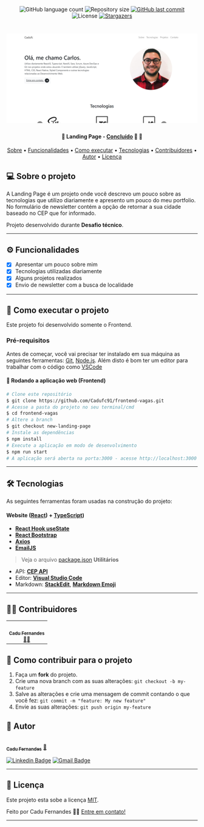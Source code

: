 <p align="center">
  <img alt="GitHub language count" src="https://img.shields.io/github/languages/count/cadufc91/frontend-vagas?color=%2304D361">

  <img alt="Repository size" src="https://img.shields.io/github/repo-size/cadufc91/frontend-vagas">
  
  <a href="https://github.com/cadufc91/frontend-vagas/commits/new-landing-page">
    <img alt="GitHub last commit" src="https://img.shields.io/github/last-commit/cadufc91/frontend-vagas">
  </a>
    
   <img alt="License" src="https://img.shields.io/badge/license-MIT-brightgreen">
   <a href="https://github.com/cadufc91/frontend-vagas/stargazers">
    <img alt="Stargazers" src="https://img.shields.io/github/stars/cadufc91/frontend-vagas?style=social">
  </a>  
 
</p>
<h1 align="center">
    <img alt="Landing Page" title="#LandingPage" src="./src/assets/thumb.png" />
</h1>

<h4 align="center"> 
	🚧  Landing Page - <a href="#">Concluído</a> 🚀 🚧
</h4>

<p align="center">
 <a href="#-sobre-o-projeto">Sobre</a> •
 <a href="#-funcionalidades">Funcionalidades</a> •
 <a href="#-como-executar-o-projeto">Como executar</a> • 
 <a href="#-tecnologias">Tecnologias</a> • 
 <a href="#-contribuidores">Contribuidores</a> • 
 <a href="#-autor">Autor</a> • 
 <a href="#-licença">Licença</a>
</p>


## 💻 Sobre o projeto

A Landing Page é um projeto onde você descrevo um pouco sobre as tecnologias que utilizo diariamente e apresento um pouco do meu portfolio. No formulário de newsletter contém a opção de retornar a sua cidade baseado no CEP que for informado.


Projeto desenvolvido durante **Desafio técnico**.

---

## ⚙️ Funcionalidades

- [x] Apresentar um pouco sobre mim
- [x] Tecnologias utilizadas diariamente
- [x] Alguns projetos realizados
- [x] Envio de newsletter com a busca de localidade

---

## 🚀 Como executar o projeto

Este projeto foi desenvolvido somente o Frontend.

### Pré-requisitos

Antes de começar, você vai precisar ter instalado em sua máquina as seguintes ferramentas:
[Git](https://git-scm.com), [Node.js](https://nodejs.org/en/). 
Além disto é bom ter um editor para trabalhar com o código como [VSCode](https://code.visualstudio.com/)

#### 🧭 Rodando a aplicação web (Frontend)

```bash
# Clone este repositório
$ git clone https://github.com/Cadufc91/frontend-vagas.git
# Acesse a pasta do projeto no seu terminal/cmd
$ cd frontend-vagas
# Altere a branch
$ git checkout new-landing-page
# Instale as dependências
$ npm install
# Execute a aplicação em modo de desenvolvimento
$ npm run start
# A aplicação será aberta na porta:3000 - acesse http://localhost:3000
```

---

## 🛠 Tecnologias

As seguintes ferramentas foram usadas na construção do projeto:

#### **Website**  ([React](https://reactjs.org/))  +  [TypeScript](https://www.typescriptlang.org/))

-   **[React Hook useState](https://pt-br.reactjs.org/docs/hooks-state.html)**
-   **[React Bootstrap](https://react-bootstrap.netlify.app/)**
-   **[Axios](https://github.com/axios/axios)**
-   **[EmailJS](https://www.emailjs.com/)**

> Veja o arquivo  [package.json](https://github.com/cadufc91/Buscador-CEP/blob/master/web/package.json)
**Utilitários**
-   API:  **[CEP API](https://viacep.com.br/)**
-   Editor:  **[Visual Studio Code](https://code.visualstudio.com/)**  
-   Markdown:  **[StackEdit](https://stackedit.io/)**,  **[Markdown Emoji](https://gist.github.com/rxaviers/7360908)**

---

## 👨‍💻 Contribuidores

<table>
  <tr>
    <td align="center"><a href="https://cadufc-portfolio.vercel.app/"><img style="border-radius: 50%;" src="https://avatars.githubusercontent.com/u/92037562?v=4" width="100px;" alt=""/><br /><sub><b>Cadu Fernandes</b></sub></a><br /><a href="https://cadufc-portfolio.vercel.app/">👨‍💻</a></td>
  </tr>
</table>

## 💪 Como contribuir para o projeto

1. Faça um **fork** do projeto.
2. Crie uma nova branch com as suas alterações: `git checkout -b my-feature`
3. Salve as alterações e crie uma mensagem de commit contando o que você fez: `git commit -m "feature: My new feature"`
4. Envie as suas alterações: `git push origin my-feature`

## 🦸 Autor

<a href="https://cadufc-portfolio.vercel.app/">
 <img style="border-radius: 50%;" src="https://avatars.githubusercontent.com/u/92037562?v=4" width="100px;" alt=""/>
 <br />
 <sub><b>Cadu Fernandes</b></sub></a> <a href="https://cadufc-portfolio.vercel.app/">🚀</a>
 <br />

 [![Linkedin Badge](https://img.shields.io/badge/-Cadu-blue?style=flat-square&logo=Linkedin&logoColor=white&link=https://www.linkedin.com/in/carloseduardo-fernandes/)](https://www.linkedin.com/in/carloseduardo-fernandes/) 
[![Gmail Badge](https://img.shields.io/badge/-fernandes.cadu@gmail.com-c14438?style=flat-square&logo=Gmail&logoColor=white&link=mailto:fernandes.cadu@gmail.com)](mailto:fernandes.cadu@gmail.com)

---

## 📝 Licença

Este projeto esta sobe a licença [MIT](./LICENSE).

Feito por Cadu Fernandes 👋🏽 [Entre em contato!](https://www.linkedin.com/in/carloseduardo-fernandes/)

---
